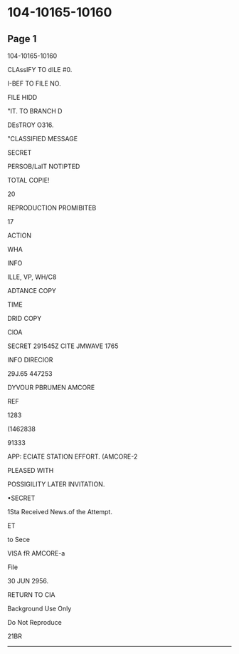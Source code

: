 # 104-10165-10160

## Page 1

104-10165-10160

CLAssIFY TO dILE #0.

I-BEF TO FILE NO.

FILE HIDD

"IT. TO BRANCH D

DEsTROY O316.

"CLASSIFIED MESSAGE

SECRET

PERSOB/LaIT NOTIPTED

TOTAL COPIE!

20

REPRODUCTION PROMIBITEB

17

ACTION

WHA

INFO

ILLE, VP, WH/C8

ADTANCE COPY

TIME

DRID COPY

ClOA

SECRET 291545Z CITE JMWAVE 1765

INFO DIRECIOR

29J.65 447253

DYVOUR PBRUMEN AMCORE

REF

1283

(1462838

91333

APP: ECIATE STATION EFFORT. (AMCORE-2

PLEASED WITH

POSSIGILITY LATER INVITATION.

•SECRET

1Sta Received News.of the Attempt.

ET

to Sece

VISA fR AMCORE-a

File

30 JUN 2956.

RETURN TO CIA

Background Use Only

Do Not Reproduce

21BR

---

